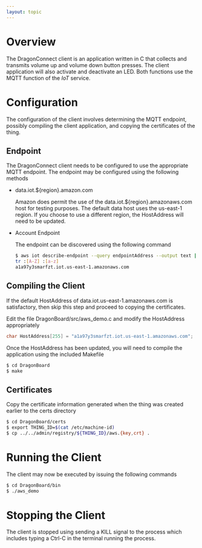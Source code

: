 ```yaml
---
layout: topic
---
```


# Overview

The DragonConnect client is an application written in C that collects and
transmits volume up and volume down button presses.  The client application
will also activate and deactivate an LED.  Both functions use the MQTT
function of the _IoT_ service.

# Configuration

The configuration of the client involves determining the MQTT endpoint,
possibly compiling the client application, and copying the certificates of
the thing.

## Endpoint

The DragonConnect client needs to be configured to use the appropriate
MQTT endpoint.  The endpoint may be configured using the following methods

* data.iot.${region}.amazon.com

    Amazon does permit the use of the data.iot.${region}.amazonaws.com host
    for testing purposes.  The default data host uses the us-east-1 region.
    If you choose to use a different region, the HostAddress will need to be
    updated.

* Account Endpoint

    The endpoint can be discovered using the following command

    ```sh
    $ aws iot describe-endpoint --query endpointAddress --output text | \
    tr :[A-Z] :[a-z]
    a1a97y3smarfzt.iot.us-east-1.amazonaws.com
    ```

## Compiling the Client

If the default HostAddress of data.iot.us-east-1.amazonaws.com is satisfactory,
then skip this step and proceed to copying the certificates.

Edit the file DragonBoard/src/aws_demo.c and modify the HostAddress
appropriately

```c
char HostAddress[255] = "a1a97y3smarfzt.iot.us-east-1.amazonaws.com";
```

Once the HostAddress has been updated, you will need to compile the application
using the included Makefile

```sh
$ cd DragonBoard
$ make
```

## Certificates

Copy the certificate information generated when the thing was created earlier
to the certs directory

```sh
$ cd DragonBoard/certs
$ export THING_ID=$(cat /etc/machine-id)
$ cp ../../admin/registry/${THING_ID}/aws.{key,crt} .
```

# Running the Client

The client may now be executed by issuing the following commands

```sh
$ cd DragonBoard/bin
$ ./aws_demo
```

# Stopping the Client

The client is stopped using sending a KILL signal to the process which includes
typing a Ctrl-C in the terminal running the process.
